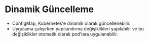 # Dinamik Güncelleme

* ConfigMap, Kubernetes'e dinamik olarak güncellenebilir.
* Uygulama çalışırken yapılandırma değişiklikleri yapılabilir ve bu değişiklikler otomatik olarak pod'lara
  uygulanabilir.
